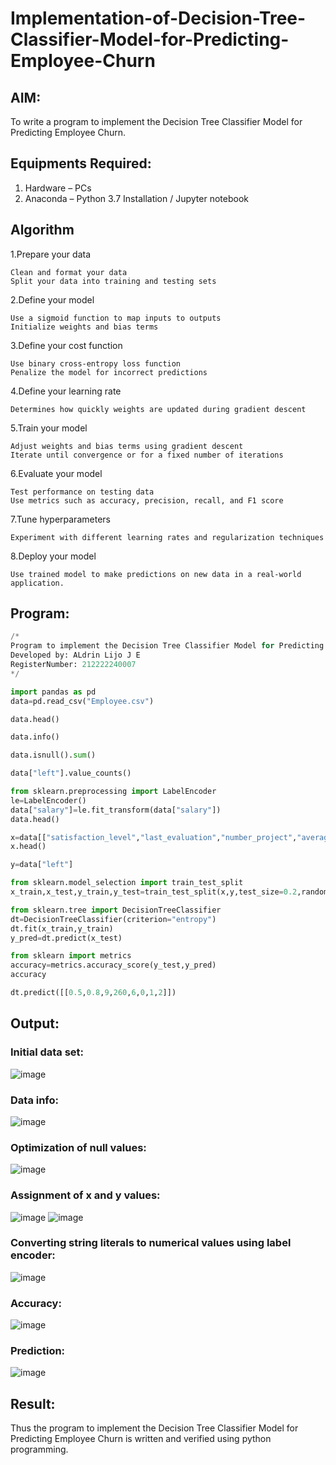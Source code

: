 # Implementation-of-Decision-Tree-Classifier-Model-for-Predicting-Employee-Churn

## AIM:
To write a program to implement the Decision Tree Classifier Model for Predicting Employee Churn.

## Equipments Required:
1. Hardware – PCs
2. Anaconda – Python 3.7 Installation / Jupyter notebook

## Algorithm

1.Prepare your data

    Clean and format your data
    Split your data into training and testing sets

2.Define your model

    Use a sigmoid function to map inputs to outputs
    Initialize weights and bias terms

3.Define your cost function

    Use binary cross-entropy loss function
    Penalize the model for incorrect predictions

4.Define your learning rate

    Determines how quickly weights are updated during gradient descent

5.Train your model

    Adjust weights and bias terms using gradient descent
    Iterate until convergence or for a fixed number of iterations

6.Evaluate your model

    Test performance on testing data
    Use metrics such as accuracy, precision, recall, and F1 score

7.Tune hyperparameters

    Experiment with different learning rates and regularization techniques

8.Deploy your model

    Use trained model to make predictions on new data in a real-world application.

## Program:
```py
/*
Program to implement the Decision Tree Classifier Model for Predicting Employee Churn.
Developed by: ALdrin Lijo J E
RegisterNumber: 212222240007
*/

import pandas as pd
data=pd.read_csv("Employee.csv")

data.head()

data.info()

data.isnull().sum()

data["left"].value_counts()

from sklearn.preprocessing import LabelEncoder
le=LabelEncoder()
data["salary"]=le.fit_transform(data["salary"])
data.head()

x=data[["satisfaction_level","last_evaluation","number_project","average_montly_hours","time_spend_company","Work_accident","promotion_last_5years","salary"]]
x.head()

y=data["left"]

from sklearn.model_selection import train_test_split
x_train,x_test,y_train,y_test=train_test_split(x,y,test_size=0.2,random_state=100)

from sklearn.tree import DecisionTreeClassifier
dt=DecisionTreeClassifier(criterion="entropy")
dt.fit(x_train,y_train)
y_pred=dt.predict(x_test)

from sklearn import metrics
accuracy=metrics.accuracy_score(y_test,y_pred)
accuracy

dt.predict([[0.5,0.8,9,260,6,0,1,2]])
```
## Output:
### Initial data set:

![image](https://github.com/aldrinlijo04/Implementation-of-Decision-Tree-Classifier-Model-for-Predicting-Employee-Churn/assets/118544279/a6ec12a8-e47b-45f6-b8e2-ec4c81b8db82)
### Data info:

![image](https://github.com/aldrinlijo04/Implementation-of-Decision-Tree-Classifier-Model-for-Predicting-Employee-Churn/assets/118544279/8aa44bf1-6760-4b58-aa9d-7384155a7952)
### Optimization of null values:

![image](https://github.com/aldrinlijo04/Implementation-of-Decision-Tree-Classifier-Model-for-Predicting-Employee-Churn/assets/118544279/8e542229-3120-437d-9812-99bec91e6acf)
### Assignment of x and y values:

![image](https://github.com/aldrinlijo04/Implementation-of-Decision-Tree-Classifier-Model-for-Predicting-Employee-Churn/assets/118544279/b9e4fc04-f357-406d-837f-03fe5f8ba8fd)
![image](https://github.com/aldrinlijo04/Implementation-of-Decision-Tree-Classifier-Model-for-Predicting-Employee-Churn/assets/118544279/d4277cac-066c-43f2-b2b7-1bd4dcaa5bde)
### Converting string literals to numerical values using label encoder:

![image](https://github.com/aldrinlijo04/Implementation-of-Decision-Tree-Classifier-Model-for-Predicting-Employee-Churn/assets/118544279/0f19677a-a191-4757-891e-ca46fa596705)
### Accuracy:
![image](https://github.com/aldrinlijo04/Implementation-of-Decision-Tree-Classifier-Model-for-Predicting-Employee-Churn/assets/118544279/b44d5167-3f12-40ce-91a8-cdd49fe3987c)
### Prediction:
![image](https://github.com/aldrinlijo04/Implementation-of-Decision-Tree-Classifier-Model-for-Predicting-Employee-Churn/assets/118544279/9d4d1b13-fb3e-4554-bee5-700764312ea8)

## Result:
Thus the program to implement the  Decision Tree Classifier Model for Predicting Employee Churn is written and verified using python programming.
